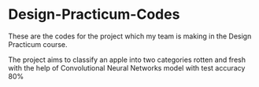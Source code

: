 # Design-Practicum-Codes

These are the codes for the project which my team is making in the Design Practicum course.

The project aims to classify an apple into two categories rotten and fresh with the help of Convolutional Neural Networks model with test accuracy 80%     

